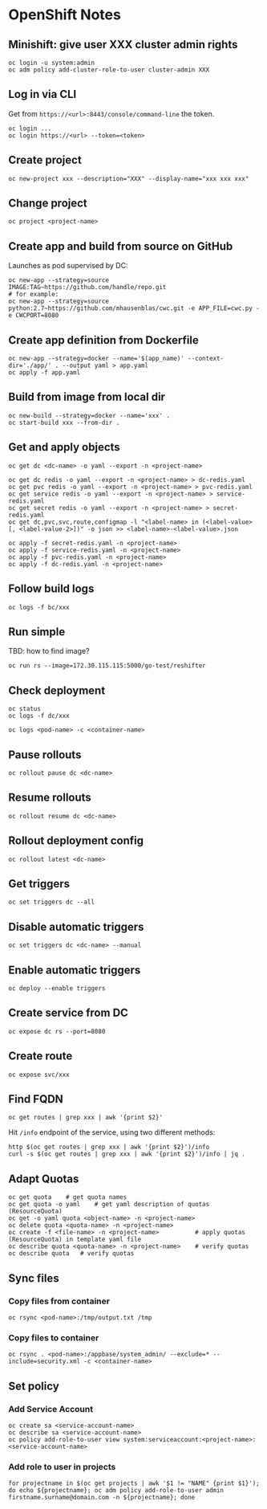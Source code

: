 # OpenShift Notes

## Minishift: give user XXX cluster admin rights

```
oc login -u system:admin
oc adm policy add-cluster-role-to-user cluster-admin XXX
```

## Log in via CLI

Get from `https://<url>:8443/console/command-line` the token.

```
oc login ...
oc login https://<url> --token=<token>
```

## Create project

```
oc new-project xxx --description="XXX" --display-name="xxx xxx xxx"
```

## Change project

```
oc project <project-name>
```

## Create app and build from source on GitHub

Launches as pod supervised by DC:

```
oc new-app --strategy=source IMAGE:TAG~https://github.com/handle/repo.git
# for example:
oc new-app --strategy=source python:2.7~https://github.com/mhausenblas/cwc.git -e APP_FILE=cwc.py -e CWCPORT=8080
```


## Create app definition from Dockerfile

```
oc new-app --strategy=docker --name='$(app_name)' --context-dir='./app/' . --output yaml > app.yaml
oc apply -f app.yaml
```

## Build from image from local dir

```
oc new-build --strategy=docker --name='xxx' .
oc start-build xxx --from-dir .
```

## Get and apply objects

```
oc get dc <dc-name> -o yaml --export -n <project-name>

oc get dc redis -o yaml --export -n <project-name> > dc-redis.yaml
oc get pvc redis -o yaml --export -n <project-name> > pvc-redis.yaml
oc get service redis -o yaml --export -n <project-name> > service-redis.yaml
oc get secret redis -o yaml --export -n <project-name> > secret-redis.yaml
oc get dc,pvc,svc,route,configmap -l "<label-name> in (<label-value> [, <label-value-2>])" -o json >> <label-name>-<label-value>.json

oc apply -f secret-redis.yaml -n <project-name>
oc apply -f service-redis.yaml -n <project-name>
oc apply -f pvc-redis.yaml -n <project-name>
oc apply -f dc-redis.yaml -n <project-name>
```

## Follow build logs

```
oc logs -f bc/xxx
```

## Run simple

TBD: how to find image?

```
oc run rs --image=172.30.115.115:5000/go-test/reshifter
```

## Check deployment

```
oc status
oc logs -f dc/xxx
```
```
oc logs <pod-name> -c <container-name>
```

## Pause rollouts

```
oc rollout pause dc <dc-name>
```

## Resume rollouts

```
oc rollout resume dc <dc-name>
```

## Rollout deployment config

```
oc rollout latest <dc-name>
```

## Get triggers

```
oc set triggers dc --all
```

## Disable automatic triggers

```
oc set triggers dc <dc-name> --manual
```

## Enable automatic triggers

```
oc deploy --enable triggers
```

## Create service from DC

```
oc expose dc rs --port=8080
```

## Create route

```
oc expose svc/xxx
```

## Find FQDN

```
oc get routes | grep xxx | awk '{print $2}'
```

Hit `/info` endpoint of the service, using two different methods:

```
http $(oc get routes | grep xxx | awk '{print $2}')/info
curl -s $(oc get routes | grep xxx | awk '{print $2}')/info | jq .
```

## Adapt Quotas

```
oc get quota    # get quota names
oc get quota -o yaml    # get yaml description of quotas (ResourceQuota)
oc get -o yaml quota <object-name> -n <project-name>
oc delete quota <quota-name> -n <project-name>
oc create -f <file-name> -n <project-name>          # apply quotas (ResourceQuota) in template yaml file
oc describe quota <quota-name> -n <project-name>    # verify quotas
oc describe quota   # verify quotas
```

## Sync files

### Copy files from container
```
oc rsync <pod-name>:/tmp/output.txt /tmp
```

### Copy files to container
```
oc rsync . <pod-name>:/appbase/system_admin/ --exclude=* --include=security.xml -c <container-name>
```

## Set policy

### Add Service Account
```
oc create sa <service-account-name>
oc describe sa <service-account-name>
oc policy add-role-to-user view system:serviceaccount:<project-name>:<service-account-name>
```
### Add role to user in projects
```
for projectname in $(oc get projects | awk '$1 != "NAME" {print $1}'); do echo ${projectname}; oc adm policy add-role-to-user admin firstname.surname@domain.com -n ${projectname}; done
```
